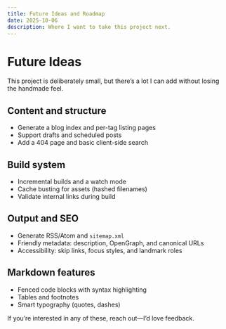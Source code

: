 ```yaml
---
title: Future Ideas and Roadmap
date: 2025-10-06
description: Where I want to take this project next.
---
```


# Future Ideas

This project is deliberately small, but there’s a lot I can add without losing the handmade feel.

## Content and structure

- Generate a blog index and per-tag listing pages
- Support drafts and scheduled posts
- Add a 404 page and basic client-side search

## Build system

- Incremental builds and a watch mode
- Cache busting for assets (hashed filenames)
- Validate internal links during build

## Output and SEO

- Generate RSS/Atom and `sitemap.xml`
- Friendly metadata: description, OpenGraph, and canonical URLs
- Accessibility: skip links, focus styles, and landmark roles

## Markdown features

- Fenced code blocks with syntax highlighting
- Tables and footnotes
- Smart typography (quotes, dashes)

If you’re interested in any of these, reach out—I’d love feedback.


